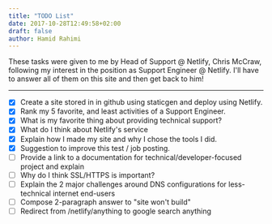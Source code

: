 ```yaml
---
title: "TODO List"
date: 2017-10-28T12:49:58+02:00
draft: false
author: Hamid Rahimi
---
```


These tasks were given to me by Head of Support @ Netlify, Chris McCraw, following my interest in  the position as Support Engineer @ Netlify. I'll have to answer all of them on this site and then get back to him! 
<!--more-->
---
- [x] Create a site stored in in github using staticgen and deploy using Netlify.
- [X] Rank my 5 favorite, and least activities of a Support Engineer.
- [X] What is my favorite thing about providing technical support?
- [X] What do I think about Netlify's service
- [X] Explain how I made my site and why I chose the tools I did.
- [X] Suggestion to improve this test / job posting.
- [ ] Provide a link to a documentation for technical/developer-focused project and explain
- [ ] Why do I think SSL/HTTPS is important?
- [ ] Explain the 2 major challenges around DNS configurations for less-technical internet end-users
- [ ] Compose 2-paragraph answer to "site won't build"
- [ ] Redirect from /netlify/anything to google search anything